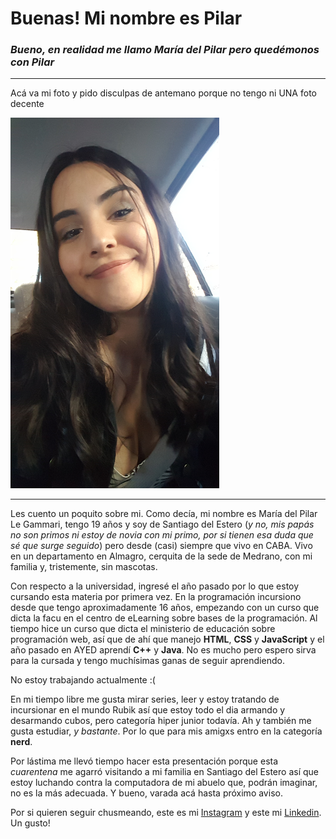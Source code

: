 # Buenas! Mi nombre es Pilar
### *Bueno, en realidad me llamo María del Pilar pero quedémonos con Pilar*

***

Acá va mi foto y pido disculpas de antemano porque no tengo ni UNA foto decente

![Debería mostrarse la foto](Screenshot_20190919-211802.png)

***

Les cuento un poquito sobre mi.
Como decía, mi nombre es María del Pilar Le Gammari, tengo 19 años y soy de Santiago del Estero (*y no, mis papás no son primos ni estoy de novia con mi primo, por si tienen esa duda que sé que surge seguido*) pero desde (casi) siempre que vivo en CABA. Vivo en un departamento en Almagro, cerquita de la sede de Medrano, con mi familia y, tristemente, sin mascotas.

Con respecto a la universidad, ingresé el año pasado por lo que estoy cursando esta materia por primera vez. En la programación incursiono desde que tengo aproximadamente 16 años, empezando con un curso que dicta la facu en el centro de eLearning sobre bases de la programación. Al tiempo hice un curso que dicta el ministerio de educación sobre programación web, así que de ahí que manejo **HTML**, **CSS** y **JavaScript** y el año pasado en AYED aprendí **C++** y **Java**. No es mucho pero espero sirva para la cursada y tengo muchísimas ganas de seguir aprendiendo.

No estoy trabajando actualmente :(

En mi tiempo libre me gusta mirar series, leer y estoy tratando de incursionar en el mundo Rubik así que estoy todo el dia armando y desarmando cubos, pero categoría hiper junior todavía. Ah y también me gusta estudiar, *y bastante*. Por lo que para mis amigxs entro en la categoría **nerd**.

Por lástima me llevó tiempo hacer esta presentación porque esta *cuarentena* me agarró visitando a mi familia en Santiago del Estero así que estoy luchando contra la computadora de mi abuelo que, podrán imaginar, no es la más adecuada. Y bueno, varada acá hasta próximo aviso.

Por si quieren seguir chusmeando, este es mi 
[Instagram](https://www.instagram.com/pilu_legammari/?hl=es-la) y este mi [Linkedin](https://www.linkedin.com/in/mar%C3%ADa-del-pilar-le-gammari-6153b7145/). Un gusto!
